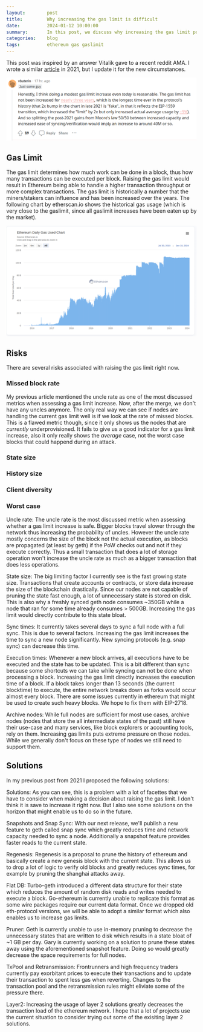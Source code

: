 ```yaml
---
layout:        post
title:         Why increasing the gas limit is difficult
date:          2024-01-12 10:00:00
summary:       In this post, we discuss why increasing the gas limit poses challenges for client developers and why a gas limit increase might be shortsighted at this point
categories:    blog
tags:          ethereum gas gaslimit 
---
```


This post was inspired by an answer Vitalik gave to a recent reddit AMA.
I wrote a similar [article](https://www.linkedin.com/pulse/why-raising-ethereums-gas-limit-dangerous-marius-van-der-wijden/) in 2021, but I update it for the new circumstances.

![Vitaliks answer](https://raw.githubusercontent.com/MariusVanDerWijden/mariusvanderwijden.github.io/master/_posts/vitalik_post.png)

## Gas Limit

The gas limit determines how much work can be done in a block, thus how many transactions can be executed per block.
Raising the gas limit would result in Ethereum being able to handle a higher transaction throughput or more complex transactions.
The gas limit is historically a number that the miners/stakers can influence and has been increased over the years.
The following chart by etherscan.io shows the historical gas usage (which is very close to the gaslimit, since all gaslimit increases have been eaten up by the market).

![Historical Gas usage](https://raw.githubusercontent.com/MariusVanDerWijden/mariusvanderwijden.github.io/master/_posts/gaslimit.png)


## Risks

There are several risks associated with raising the gas limit right now.

### Missed block rate

My previous article mentioned the uncle rate as one of the most discussed metrics when assessing a gas limit increase. Now, after the merge, we don't have any uncles anymore. The only real way we can see if nodes are handling the current gas limit well is if we look at the rate of missed blocks. This is a flawed metric though, since it only shows us the nodes that are _currently_ underprovisioned. It fails to give us a good indicator for a gas limit increase, also it only really shows the _average_ case, not the worst case blocks that could happend during an attack. 

### State size

### History size

### Client diversity

### Worst case


Uncle rate: The uncle rate is the most discussed metric when assessing whether a gas limit increase is safe. Bigger blocks travel slower through the network thus increasing the probability of uncles. However the uncle rate mostly concerns the size of the block not the actual execution, as blocks are propagated (at least by geth) if the PoW checks out and not if they execute correctly. Thus a small transaction that does a lot of storage operation won't increase the uncle rate as much as a bigger transaction that does less operations.

State size: The big limiting factor I currently see is the fast growing state size. Transactions that create accounts or contracts, or store data increase the size of the blockchain drastically. Since our nodes are not capable of pruning the state fast enough, a lot of unnecessary state is stored on disk. This is also why a freshly synced geth node consumes ~350GB while a node that ran for some time already consumes > 500GB. Increasing the gas limit would directly contribute to this state bloat.

Sync times: It currently takes several days to sync a full node with a full sync. This is due to several factors. Increasing the gas limit increases the time to sync a new node significantly. New syncing protocols (e.g. snap sync) can decrease this time.

Execution times: Whenever a new block arrives, all executions have to be executed and the state has to be updated. This is a bit different than sync because some shortcuts we can take while syncing can not be done when processing a block. Increasing the gas limit directly increases the execution time of a block. If a block takes longer than 13 seconds (the current blocktime) to execute, the entire network breaks down as forks would occur almost every block. There are some issues currently in ethereum that might be used to create such heavy blocks. We hope to fix them with EIP-2718. 

Archive nodes: While full nodes are sufficient for most use cases, archive nodes (nodes that store the all intermediate states of the past) still have their use-case and many services, like block explorers or accounting tools, rely on them. Increasing gas limits puts extreme pressure on those nodes. While we generally don't focus on these type of nodes we still need to support them.



## Solutions

In my previous post from 2021 I proposed the following solutions: 

Solutions: As you can see, this is a problem with a lot of facettes that we have to consider when making a decision about raising the gas limit. I don't think it is save to increase it right now. But I also see some solutions on the horizon that might enable us to do so in the future.

Snapshots and Snap Sync: With our next release, we'll publish a new feature to geth called snap sync which greatly reduces time and network capacity needed to sync a node. Additionally a snapshot feature provides faster reads to the current state.

Regenesis: Regenesis is a proposal to prune the history of ethereum and basically create a new genesis block with the current state. This allows us to drop a lot of logic to verify old blocks and greatly reduces sync times, for example by pruning the shanghai attacks away.

Flat DB: Turbo-geth introduced a different data structure for their state which reduces the amount of random disk reads and writes needed to execute a block. Go-ethereum is currently unable to replicate this format as some wire packages require our current data format. Once we dropped old eth-protocol versions, we will be able to adopt a similar format which also enables us to increase gas limits.

Pruner: Geth is currently unable to use in-memory pruning to decrease the unnecessary states that are written to disk which results in a state bloat of ~1 GB per day. Gary is currently working on a solution to prune these states away using the aforementioned snapshot feature. Doing so would greatly decrease the space requirements for full nodes.

TxPool and Retransmission: Frontrunners and high frequency traders currently pay exorbitant prices to execute their transactions and to update their transaction to spent less gas when reverting. Changes to the transaction pool and the retransmission rules might eliviate some of the pressure there.

Layer2: Increasing the usage of layer 2 solutions greatly decreases the transaction load of the ethereum network. I hope that a lot of projects use the current situation to consider trying out some of the exisiting layer 2 solutions.
